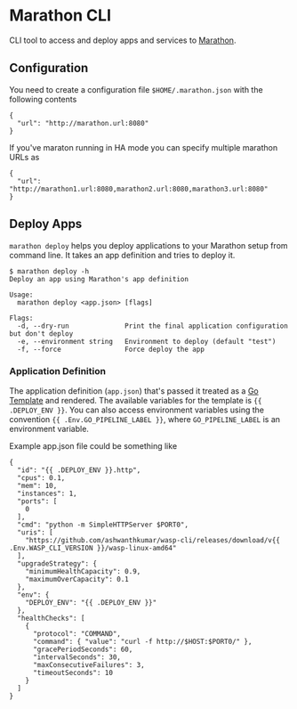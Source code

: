 # Marathon CLI
CLI tool to access and deploy apps and services to [Marathon](https://mesosphere.github.io/marathon/).

## Configuration
You need to create a configuration file `$HOME/.marathon.json` with the following contents
```
{
  "url": "http://marathon.url:8080"
}
```

If you've maraton running in HA mode you can specify multiple marathon URLs as
```
{
  "url": "http://marathon1.url:8080,marathon2.url:8080,marathon3.url:8080"
}
```

## Deploy Apps
`marathon deploy` helps you deploy applications to your Marathon setup from command line. It takes an app definition and tries to deploy it.

```
$ marathon deploy -h
Deploy an app using Marathon's app definition

Usage:
  marathon deploy <app.json> [flags]

Flags:
  -d, --dry-run              Print the final application configuration but don't deploy
  -e, --environment string   Environment to deploy (default "test")
  -f, --force                Force deploy the app
```

### Application Definition
The application definition (`app.json`) that's passed it treated as a [Go Template](https://golang.org/pkg/text/template/) and rendered. The available variables for the template is `{{ .DEPLOY_ENV }}`. You can also access environment variables using the convention `{{ .Env.GO_PIPELINE_LABEL }}`, where `GO_PIPELINE_LABEL` is an environment variable. 

Example app.json file could be something like
```
{
  "id": "{{ .DEPLOY_ENV }}.http",
  "cpus": 0.1,
  "mem": 10,
  "instances": 1,
  "ports": [
    0
  ],
  "cmd": "python -m SimpleHTTPServer $PORT0",
  "uris": [
    "https://github.com/ashwanthkumar/wasp-cli/releases/download/v{{ .Env.WASP_CLI_VERSION }}/wasp-linux-amd64"
  ],
  "upgradeStrategy": {
    "minimumHealthCapacity": 0.9,
    "maximumOverCapacity": 0.1
  },
  "env": {
    "DEPLOY_ENV": "{{ .DEPLOY_ENV }}"
  },
  "healthChecks": [
    {
      "protocol": "COMMAND",
      "command": { "value": "curl -f http://$HOST:$PORT0/" },
      "gracePeriodSeconds": 60,
      "intervalSeconds": 30,
      "maxConsecutiveFailures": 3,
      "timeoutSeconds": 10
    }
  ]
}
```
